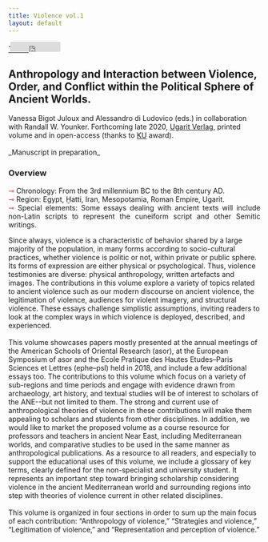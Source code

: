 ```yaml
---
title: Violence vol.1
layout: default
---
```

<div class="social">
  <span class="twitter">
  <!--<a href="https://twitter.com/share?ref_src=twsrc%5Etfw" class="twitter-share-button" data-show-count="false">Tweet</a><script async src="https://platform.twitter.com/widgets.js" charset="utf-8"></script>-->
    <a href="http://twitter.com/share" class="twitter-share-button" data-url="https://vbigot-juloux.github.io/ane-research-humanities/docs/Violence-vol1">Tweet</a>
		<script>!function(d,s,id){var js,fjs=d.getElementsByTagName(s)[0],p=/^http:/.test(d.location)?'http':'https';if(!d.getElementById(id)){js=d.createElement(s);js.id=id;js.src=p+'://platform.twitter.com/widgets.js';fjs.parentNode.insertBefore(js,fjs);}}(document, 'script', 'twitter-wjs');</script>
  </span>
  <span class="Facebook">
<iframe src="https://www.facebook.com/plugins/like.php?href=https://vbigot-juloux.github.io/ane-research-humanities/docs/Violence-vol1&amp;show_faces=false&amp;layout=button_count" scrolling="no" frameborder="0" style="height: 20px; width: 100px; margin-left: -40px" allowTransparency="true"></iframe>
</span>
 </div>

<h2> Anthropology and Interaction between Violence, Order, and Conflict within the Political Sphere of Ancient Worlds.</h2>
Vanessa Bigot Juloux and Alessandro di Ludovico (eds.) in collaboration with Randall W. Younker. Forthcoming late 2020, <a href="https://ugarit-verlag.com/en/" target="_blank">Ugarit Verlag</a>, printed volume and in open-access (thanks to <a href="https://knowledgeunlatched.org" target="_blank">KU</a> award).<br />
<br />
_Manuscript in preparation_
<h3>Overview</h3>
<ul style="list-style-type: none; padding-left: 0;">
  <li><span style="color:#b30000; font-size: 14px">&#8702;</span> Chronology: From the 3rd millennium BC to the 8th century AD.</li>
  <li><span style="color:#b30000; font-size: 14px">&#8702;</span> Region: Egypt, Ḫatti, Iran, Mesopotamia, Roman Empire, Ugarit.</li>
  <li style="text-align: justify"><span style="color:#b30000; font-size: 14px">&#8702;</span> Special elements: Some essays dealing with ancient texts will include non-Latin scripts to represent the cuneiform script and other Semitic writings.</li>
</ul>
<p>Since always, violence is a characteristic of behavior shared by a large majority of the population, in many forms according to socio-cultural practices, whether violence is politic or not, within private or public sphere. Its forms of expression are either physical or psychological. Thus, violence testimonies are diverse: physical anthropology, written artefacts and images. The contributions in this volume explore a variety of topics related to ancient violence such as our modern discourse on ancient violence, the legitimation of violence, audiences for violent imagery, and structural violence. These essays challenge simplistic assumptions, inviting readers to look at the complex ways in which violence is deployed, described, and experienced.<br /><br />
This volume showcases papers mostly presented at the annual meetings of the American Schools of Oriental Research (<span class="small">asor</span>), at the European Symposium of <span class="small">asor</span> and the Ecole Pratique des Hautes Etudes–Paris Sciences et Lettres (<span class="small">ephe–psl</span>) held in 2018, and include a few additional essays too. The contributions to this volume which focus on a variety of sub-regions and time periods and engage with evidence drawn from archaeology, art history, and textual studies will be of interest to scholars of the <span class="small">ANE</span>--but not limited to them. The strong and current use of anthropological theories of violence in these contributions will make them appealing to scholars and students from other disciplines. In addition, we would like to market the proposed volume as a course resource for professors and teachers in ancient Near East, including Mediterranean worlds, and comparative studies to be used in the same manner as anthropological publications. As a resource to all readers, and especially to support the educational uses of this volume, we include a glossary of key terms, clearly defined for the non-specialist and university student. It represents an important step toward bringing scholarship considering violence in the ancient Mediterranean world and surrounding regions into step with theories of violence current in other related disciplines.<br /><br />
This volume is organized in four sections in order to sum up the main focus of each contribution: “Anthropology of violence,” “Strategies and violence,” “Legitimation of violence,” and “Representation and perception of violence.”
</p>
